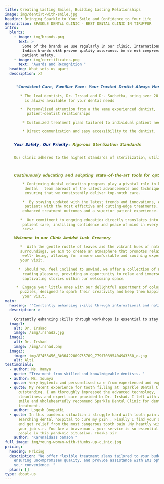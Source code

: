 ```yaml
---
title: Creating Lasting Smiles, Building Lasting Relationships
image: img/dentist-with-smile.jpg
heading: Bringing Sparkle to Your Smile and Confidence to Your Life
description: SPARKLE DENTAL CLINIC - BEST DENTAL CLINIC IN TIRUPPUR
intro:
  blurbs:
    - image: img/brands.png
      text: >
        Some of the brands we use regularly in our clinic. International and
        Indian brands with proven quality assurance. We do not compromise on
        patient safety.
    - image: img/cerrtificates.png
      text: "Awards and Recognition "
  heading: What sets us apart
  description: >2
    

     "𝘾𝙤𝙣𝙨𝙞𝙨𝙩𝙚𝙣𝙩 𝘾𝙖𝙧𝙚, 𝙁𝙖𝙢𝙞𝙡𝙞𝙖𝙧 𝙁𝙖𝙘𝙚: 𝙔𝙤𝙪𝙧 𝙏𝙧𝙪𝙨𝙩𝙚𝙙 𝘿𝙚𝙣𝙩𝙞𝙨𝙩 𝘼𝙡𝙬𝙖𝙮𝙨 𝙃𝙚𝙧𝙚"

       * The lead dentists, Dr. Irshad and Dr. Suchetha, bring over 20 years of invaluable experience and 
         is always available for your dental needs

       *  Personalized attention from a the same experienced dentist,  fostering strong 
          patient-dentist relationships

        * Customized treatment plans tailored to individual patient needs.

        * Direct communication and easy accessibility to the dentist.


    𝙔𝙤𝙪𝙧 𝙎𝙖𝙛𝙚𝙩𝙮, 𝙊𝙪𝙧 𝙋𝙧𝙞𝙤𝙧𝙞𝙩𝙮: 𝙍𝙞𝙜𝙤𝙧𝙤𝙪𝙨 𝙎𝙩𝙚𝙧𝙞𝙡𝙞𝙯𝙖𝙩𝙞𝙤𝙣 𝙎𝙩𝙖𝙣𝙙𝙖𝙧𝙙𝙨


    Our clinic adheres to the highest standards of sterilization, utilizing state-of-the-art equipment and approved disinfectants. From dental instruments to surfaces and equipment, every aspect of our facility undergoes thorough sterilization procedures  guaranteeing the utmost safety and cleanliness.    



    𝘾𝙤𝙣𝙩𝙞𝙣𝙪𝙤𝙪𝙨𝙡𝙮 𝙚𝙙𝙪𝙘𝙖𝙩𝙞𝙣𝙜 𝙖𝙣𝙙 𝙖𝙙𝙤𝙥𝙩𝙞𝙣𝙜 𝙨𝙩𝙖𝙩𝙚-𝙤𝙛-𝙩𝙝𝙚-𝙖𝙧𝙩 𝙩𝙤𝙤𝙡𝙨 𝙛𝙤𝙧 𝙤𝙥𝙩𝙞𝙢𝙖𝙡 𝙥𝙖𝙩𝙞𝙚𝙣𝙩 𝙤𝙪𝙩𝙘𝙤𝙢𝙚𝙨

        * Continuing dental education programs play a pivotal role in keeping our 
         dental   team abreast of the latest advancements and techniques in the field, 
         ensuring that we consistently deliver top-notch care. 

        *  By staying updated with the latest trends and innovations, we can provide our 
         patients with the most effective and cutting-edge treatments, resulting in 
        enhanced treatment outcomes and a superior patient experience. 

       *  Our commitment to ongoing education directly translates into improved 
        patient care, instilling confidence and peace of mind in every individual we 
        serve

    𝙒𝙚𝙡𝙘𝙤𝙢𝙚 𝙩𝙤 𝙤𝙪𝙧 𝘾𝙡𝙞𝙣𝙞𝙘 𝘼𝙢𝙞𝙙𝙨𝙩 𝙇𝙪𝙨𝙝 𝙂𝙧𝙚𝙚𝙣𝙚𝙧𝙮

       *  With the gentle rustle of leaves and the vibrant hues of nature gracing our 
       surroundings, we aim to create an atmosphere that promotes relaxation and 
        well- being, allowing for a more comfortable and soothing experience during 
       your visit.

      *  Should you feel inclined to unwind, we offer a collection of novels for your 
        reading pleasure, providing an opportunity to relax and immerse yourself in 
        captivating stories within our welcoming space.

     *  Engage your little ones with our delightful assortment of coloring books and 
       puzzles, designed to spark their creativity and keep them happily occupied during 
        your visit.
main:
  heading: '"Constantly enhancing skills through international and national workshops'
  description: >-
    
    Constantly enhancing skills through workshops is essential to stay updated with the latest industry trends and techniques, fostering professional growth and ensuring the delivery of high-quality services to our valued patients. It allows our team to remain at the forefront of advancements in the field, enhancing their expertise and proficiency to provide optimal care and innovative solutions.
  image1:
    alt: Dr. Irshad
    image: /img/irshad2.jpg
  image2:
    alt: Dr. Irshad
    image: /img/irshad.png
  image3:
    image: img/87453456_3036422009735709_779670395404943360_o.jpg
    alt: Alt1
testimonials:
  - author: Ms. Ramya
    quote: "Treatment from skilled and knowledgeable dentists. "
  - author: Ms. Soumya
    quote: Very hygienic and personalised care from experienced and expert doctors.
  - quote: My recent experience for tooth filling at  Sparkle Dental Clinic was
      outstanding. I am thoroughly impressed the advanced technology,
      cleanliness and expert care provided by Dr. Irshad. I left with a healthy
      smile and wholeheartedly recommend Sparkle Dental Clinic for dental
      treatment.
    author: Logesh Boopathi
  - quote: In this pandemic situation i struggle hard with tooth pain and i am
      searching dental hospital to cure my pain . Finally I find your address
      and get relief from the most dangerous tooth pain .My heartly wishes to
      your job sir. You Are a brave man . your service is so essential to comman
      people in this pandemic situation. Thanks sir
    author: "Karunaidass Samson "
full_image: img/young-woman-with-thumbs-up-clinic.jpg
pricing:
  heading: Pricing
  description: "We offer flexible treatment plans tailored to your budget,
    ensuring uncompromised quality, and provide assistance with EMI options for
    your convenience. "
  plans: []
type: about-us
---
```

